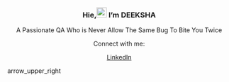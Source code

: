 <h3 align="center" >Hie,<img src="https://raw.githubusercontent.com/iampavangandhi/iampavangandhi/master/gifs/Hi.gif" width="23">  I’m DEEKSHA </h3>
<p align="center" >A Passionate QA Who is Never Allow The Same Bug To Bite You Twice</p>
<p align="center" >Connect with me:</p>
<p align="center" ><a href="https://www.linkedin.com/in/deekshasahu">LinkedIn</a></p> arrow_upper_right
